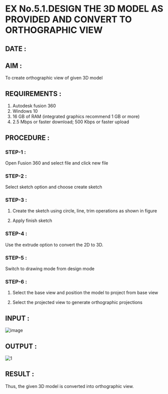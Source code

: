 # EX No.5.1.DESIGN THE 3D MODEL AS PROVIDED AND CONVERT TO ORTHOGRAPHIC VIEW

## DATE :

## AIM : 

To create orthographic view of given 3D model

## REQUIREMENTS : 

1. Autodesk fusion 360
2. Windows 10
3. 16 GB of RAM (integrated graphics recommend 1 GB or more)
4. 2.5 Mbps or faster download; 500 Kbps or faster upload 

## PROCEDURE :

### STEP-1 :

Open Fusion 360 and select file and click new file

### STEP-2 :

Select sketch option and choose create sketch

### STEP-3 : 

1. Create the sketch using circle, line, trim operations as shown in figure
   
2. Apply finish sketch 

### STEP-4 :

Use the extrude option to convert the 2D to 3D.

### STEP-5 :

Switch to drawing mode from design mode 
          
### STEP-6 :

1. Select the base view and position the model to project from base view
   
2. Select the projected view to generate orthographic projections

## INPUT :

![image](https://user-images.githubusercontent.com/113594316/199408705-ed302b2a-90c3-41c0-9cc4-791a93366e2a.png)

## OUTPUT :
![1](https://github.com/Keerthi-Vasan-Adhithan/EX-No.5.1.-DESIGN-THE-3D-MODEL-AS-PROVIDED-AND-CONVERT-TO-ORTHOGRAPHIC-VIEW/assets/107488929/849aae10-9b3c-4db6-9a5a-f3e9dd71df54)



## RESULT :

Thus, the given 3D model is converted into orthographic view.
